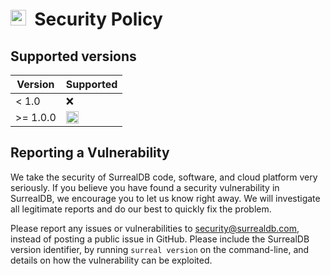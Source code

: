 # <img height="25" src="/img/security.svg">&nbsp;&nbsp;Security Policy

## Supported versions

| Version    | Supported                                       |
| ---------- | ----------------------------------------------- |
| < 1.0      | :x:                                             |
| >= 1.0.0   | <img width="20" src="/img/tick.svg">            |

## Reporting a Vulnerability

We take the security of SurrealDB code, software, and cloud platform very seriously. If you believe you have found a security vulnerability in SurrealDB, we encourage you to let us know right away. We will investigate all legitimate reports and do our best to quickly fix the problem.

Please report any issues or vulnerabilities to security@surrealdb.com, instead of posting a public issue in GitHub. Please include the SurrealDB version identifier, by running `surreal version` on the command-line, and details on how the vulnerability can be exploited.
